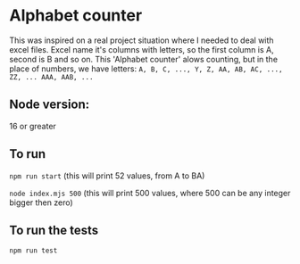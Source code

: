# Alphabet counter
This was inspired on a real project situation where I needed to deal with excel files. Excel name it's columns with letters, so the first column is A, second is B and so on. This 'Alphabet counter' alows counting, but in the place of numbers, we have letters: `A, B, C, ..., Y, Z, AA, AB, AC, ..., ZZ, ... AAA, AAB, ...`

## Node version: 
16 or greater

## To run
`npm run start` (this will print 52 values, from A to BA)

`node index.mjs 500` (this will print 500 values, where 500 can be any integer bigger then zero)

## To run the tests
`npm run test`
